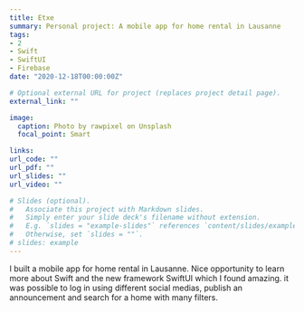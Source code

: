 ```yaml
---
title: Etxe
summary: Personal project: A mobile app for home rental in Lausanne
tags:
- 2
- Swift
- SwiftUI
- Firebase
date: "2020-12-18T00:00:00Z"

# Optional external URL for project (replaces project detail page).
external_link: ""

image:
  caption: Photo by rawpixel on Unsplash
  focal_point: Smart

links:
url_code: ""
url_pdf: ""
url_slides: ""
url_video: ""

# Slides (optional).
#   Associate this project with Markdown slides.
#   Simply enter your slide deck's filename without extension.
#   E.g. `slides = "example-slides"` references `content/slides/example-slides.md`.
#   Otherwise, set `slides = ""`.
# slides: example
---
```


I built a mobile app for home rental in Lausanne. Nice opportunity to learn more about Swift and the new framework SwiftUI which I found amazing. it was possible to log in using different social medias, publish an announcement and search for a home with many filters.
